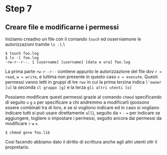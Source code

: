 # Step 7

## Creare file e modificarne i permessi

Iniziamo creadno un file con il comando `touch` ed osserviamone le autorizzazioni tramite `ls -l`.\
```
$ touch foo.log
$ ls -l foo.log
-rw-r--r--. 1 [username] [username] [data e ora] foo.log
```
La prima parte `rw-r--r--` contiene appunto le autorizzazione del file dov `r = read`, `w = write`,
e lultima non presente in questo caso `x = execute`. Questi permessi vanno letti in gruppi di tre `rwx`
in cui la prima terzina indica `l'owner [u]` la seconda `il gruppo [g]` e la terza `gli altri utenti [o]` 

Possiamo modificare questi permessi grazie al comando `chmod` specificando di seguito `u` `g` `o` per 
specificare a chi andremmo a modificarli (possono essere combinati tra di loro, e se si vogliono indicare 
ed in caso si vogliano indicare tutti si può usare direttamente `all`), seguito da `+` `-` `=` per 
indicare se aggiungere, togliere o impostare i permessi, seguito ancora dai permessi da modificare 
`r` `w` `x`.
```
$ chmod go+w foo.lib
```
Così facendo abbiamo dato il diritto di scrittura anche agli altri utenti oltr il propretario.

